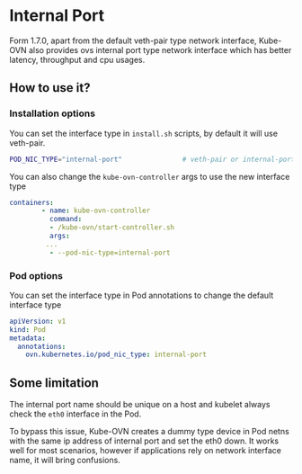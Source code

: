 # Internal Port

Form 1.7.0, apart from the default veth-pair type network interface, Kube-OVN also provides ovs internal port type network interface which has better latency, throughput and cpu usages.

## How to use it?
### Installation options

You can set the interface type in `install.sh` scripts, by default it will use veth-pair.

```bash
POD_NIC_TYPE="internal-port"               # veth-pair or internal-port
```

You can also change the `kube-ovn-controller` args to use the new interface type
```yaml
containers:
        - name: kube-ovn-controller
          command:
          - /kube-ovn/start-controller.sh
          args:
         ...
          - --pod-nic-type=internal-port
```

### Pod options

You can set the interface type in Pod annotations to change the default interface type

```yaml
apiVersion: v1
kind: Pod
metadata:
  annotations:
    ovn.kubernetes.io/pod_nic_type: internal-port
```

## Some limitation
The internal port name should be unique on a host and kubelet always check the `eth0` interface in the Pod.

To bypass this issue, Kube-OVN creates a dummy type device in Pod netns with the same ip address of internal port and set the eth0 down. It works well for most scenarios, however if applications rely on network interface name, it will bring confusions.
